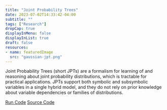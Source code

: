 ```yaml
---
title: "Joint Probability Trees"
date: 2023-07-02T14:33:42-04:00
subtitle: ""
tags: ["Research"]
dropCap: true
displayInMenu: false
displayInList: true
draft: false
resources:
- name: featuredImage
  src: "gaussian-jpt.png"
---
```


Joint Probability Trees (short JPTs) are a formalism for learning of and reasoning about joint probability distributions, which is tractable for practical applications. JPTs support both symbolic and subsymbolic variables in a single hybrid model, and they do not rely on prior knowledge about variable dependencies or families of distributions.

<a class="btn btn-primary" target="_blank" href="https://binder.intel4coro.de/v2/gh/MrSkooma/jpt-gui/jupiter-branch?urlpath=notebooks%2Fsrc%2Fjpt_gui%2Fapp.ipynb%3Fautorun%3Dtrue">Run Code</a>
<a class="btn btn-success" target="_blank" href="https://github.com/joint-probability-trees/">Source Code</a>

<!--more-->
